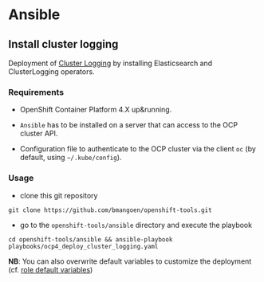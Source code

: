 # Ansible

## Install cluster logging

Deployment of [Cluster Logging](https://docs.openshift.com/container-platform/4.2/logging/cluster-logging.html) by installing Elasticsearch and ClusterLogging operators.

### Requirements

- OpenShift Container Platform 4.X up&running.

- `Ansible` has to be installed on a server that can access to the OCP cluster API.

- Configuration file to authenticate to the OCP cluster via the client `oc` (by default, using `~/.kube/config`).

### Usage

- clone this git repository

```shell
git clone https://github.com/bmangoen/openshift-tools.git
```

- go to the `openshift-tools/ansible` directory and execute the playbook

```shell
cd openshift-tools/ansible && ansible-playbook playbooks/ocp4_deploy_cluster_logging.yaml
```

**NB**: You can also overwrite default variables to customize the deployment (cf. [role default variables](./roles/README.md))
